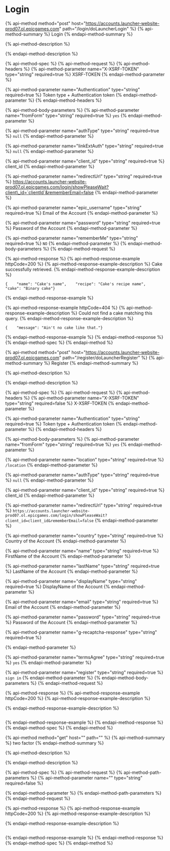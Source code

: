 # Login

{% api-method method="post" host="https://accounts.launcher-website-prod07.ol.epicgames.com" path="/login/doLauncherLogin" %}
{% api-method-summary %}
Login
{% endapi-method-summary %}

{% api-method-description %}

{% endapi-method-description %}

{% api-method-spec %}
{% api-method-request %}
{% api-method-headers %}
{% api-method-parameter name="X-XSRF-TOKEN" type="string" required=true %}
XSRF-TOKEN
{% endapi-method-parameter %}

{% api-method-parameter name="Authentication" type="string" required=true %}
Token type + Authentication token
{% endapi-method-parameter %}
{% endapi-method-headers %}

{% api-method-body-parameters %}
{% api-method-parameter name="fromForm" type="string" required=true %}
`yes`
{% endapi-method-parameter %}

{% api-method-parameter name="authType" type="string" required=true %}
`null`
{% endapi-method-parameter %}

{% api-method-parameter name="linkExtAuth" type="string" required=true %}
`null`
{% endapi-method-parameter %}

{% api-method-parameter name="client\_id" type="string" required=true %}
client\_id
{% endapi-method-parameter %}

{% api-method-parameter name="redirectUrl" type="string" required=true %}
https://accounts.launcher-website-prod07.ol.epicgames.com/login/showPleaseWait?client\_id=`clientId`&rememberEmail=false
{% endapi-method-parameter %}

{% api-method-parameter name="epic\_username" type="string" required=true %}
Email of the Account
{% endapi-method-parameter %}

{% api-method-parameter name="password" type="string" required=true %}
Password of the Account
{% endapi-method-parameter %}

{% api-method-parameter name="rememberMe" type="string" required=true %}
`NO`
{% endapi-method-parameter %}
{% endapi-method-body-parameters %}
{% endapi-method-request %}

{% api-method-response %}
{% api-method-response-example httpCode=200 %}
{% api-method-response-example-description %}
Cake successfully retrieved.
{% endapi-method-response-example-description %}

```
{    "name": "Cake's name",    "recipe": "Cake's recipe name",    "cake": "Binary cake"}
```
{% endapi-method-response-example %}

{% api-method-response-example httpCode=404 %}
{% api-method-response-example-description %}
Could not find a cake matching this query.
{% endapi-method-response-example-description %}

```
{    "message": "Ain't no cake like that."}
```
{% endapi-method-response-example %}
{% endapi-method-response %}
{% endapi-method-spec %}
{% endapi-method %}



{% api-method method="post" host="https://accounts.launcher-website-prod07.ol.epicgames.com" path="/register/doLauncherRegister" %}
{% api-method-summary %}
Register
{% endapi-method-summary %}

{% api-method-description %}

{% endapi-method-description %}

{% api-method-spec %}
{% api-method-request %}
{% api-method-headers %}
{% api-method-parameter name="X-XSRF-TOKEN" type="string" required=false %}
X-XSRF-TOKEN
{% endapi-method-parameter %}

{% api-method-parameter name="Authentication" type="string" required=true %}
Token type + Authentication token
{% endapi-method-parameter %}
{% endapi-method-headers %}

{% api-method-body-parameters %}
{% api-method-parameter name="fromForm" type="string" required=true %}
`yes`
{% endapi-method-parameter %}

{% api-method-parameter name="location" type="string" required=true %}
`/location`
{% endapi-method-parameter %}

{% api-method-parameter name="authType" type="string" required=true %}
`null`
{% endapi-method-parameter %}

{% api-method-parameter name="client\_id" type="string" required=true %}
client\_id
{% endapi-method-parameter %}

{% api-method-parameter name="redirectUrl" type="string" required=true %}
`https://accounts.launcher-website-prod07.ol.epicgames.com/login/showPleaseWait?client_id=client_id&rememberEmail=false`
{% endapi-method-parameter %}

{% api-method-parameter name="country" type="string" required=true %}
Country of the Account
{% endapi-method-parameter %}

{% api-method-parameter name="name" type="string" required=true %}
FirstName of the Account
{% endapi-method-parameter %}

{% api-method-parameter name="lastName" type="string" required=true %}
LastName of the Account
{% endapi-method-parameter %}

{% api-method-parameter name="displayName" type="string" required=true %}
DisplayName of the Account
{% endapi-method-parameter %}

{% api-method-parameter name="email" type="string" required=true %}
Email of the Account
{% endapi-method-parameter %}

{% api-method-parameter name="password" type="string" required=true %}
Password of the Account
{% endapi-method-parameter %}

{% api-method-parameter name="g-recaptcha-response" type="string" required=true %}

{% endapi-method-parameter %}

{% api-method-parameter name="termsAgree" type="string" required=true %}
`yes`
{% endapi-method-parameter %}

{% api-method-parameter name="register" type="string" required=true %}
`sign in`
{% endapi-method-parameter %}
{% endapi-method-body-parameters %}
{% endapi-method-request %}

{% api-method-response %}
{% api-method-response-example httpCode=200 %}
{% api-method-response-example-description %}

{% endapi-method-response-example-description %}

```

```
{% endapi-method-response-example %}
{% endapi-method-response %}
{% endapi-method-spec %}
{% endapi-method %}



{% api-method method="get" host="" path="" %}
{% api-method-summary %}
two factor
{% endapi-method-summary %}

{% api-method-description %}

{% endapi-method-description %}

{% api-method-spec %}
{% api-method-request %}
{% api-method-path-parameters %}
{% api-method-parameter name="" type="string" required=false %}

{% endapi-method-parameter %}
{% endapi-method-path-parameters %}
{% endapi-method-request %}

{% api-method-response %}
{% api-method-response-example httpCode=200 %}
{% api-method-response-example-description %}

{% endapi-method-response-example-description %}

```

```
{% endapi-method-response-example %}
{% endapi-method-response %}
{% endapi-method-spec %}
{% endapi-method %}

